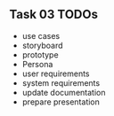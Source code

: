 Task 03 TODOs
-------------

- use cases
- storyboard
- prototype
- Persona
- user requirements
- system requirements
- update documentation
- prepare presentation


